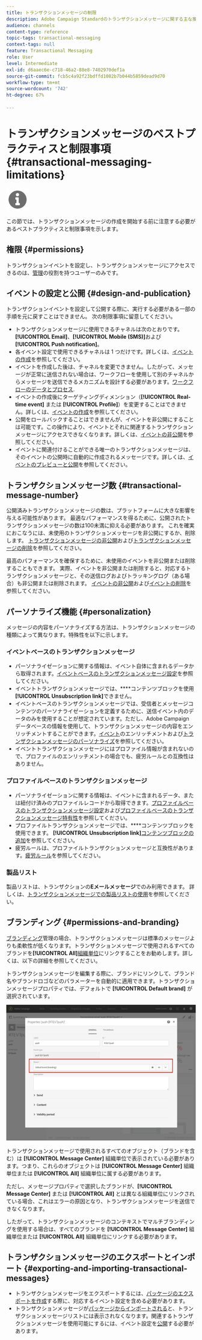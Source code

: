 ```yaml
---
title: トランザクションメッセージの制限
description: Adobe Campaign Standardのトランザクションメッセージに関する主な推奨事項と制限事項について説明します。
audience: channels
content-type: reference
topic-tags: transactional-messaging
context-tags: null
feature: Transactional Messaging
role: User
level: Intermediate
exl-id: d6aaec6e-c718-46a2-88e8-7402970def1a
source-git-commit: fcb5c4a92f23bdffd1082b7b044b5859dead9d70
workflow-type: tm+mt
source-wordcount: '742'
ht-degree: 67%

---
```


# トランザクションメッセージのベストプラクティスと制限事項 {#transactional-messaging-limitations}

<img src="assets/do-not-localize/icon_concepts.svg" width="60px">

この節では、トランザクションメッセージの作成を開始する前に注意する必要があるベストプラクティスと制限事項を示します。

<!--For more on transactional messages, including on how to configure and create them, see [Getting started with transactional messaging](../../channels/using/getting-started-with-transactional-msg.md).-->

## 権限 {#permissions}

トランザクションイベントを設定し、トランザクションメッセージにアクセスできるのは、[管理](../../administration/using/users-management.md#functional-administrators)の役割を持つユーザーのみです。

## イベントの設定と公開 {#design-and-publication}

トランザクションイベントを設定して公開する際に、実行する必要がある一部の手順を元に戻すことはできません。 次の制限事項に留意してください。

* トランザクションメッセージに使用できるチャネルは次のとおりです。**[!UICONTROL Email]**、**[!UICONTROL Mobile (SMS)]**&#x200B;および&#x200B;**[!UICONTROL Push notification]**。
* 各イベント設定で使用できるチャネルは 1 つだけです。詳しくは、[イベントの作成](../../channels/using/configuring-transactional-event.md#creating-an-event)を参照してください。
* イベントを作成した後は、チャネルを変更できません。したがって、メッセージが正常に送信されない場合は、ワークフローを使用して別のチャネルからメッセージを送信できるメカニズムを設計する必要があります。[ワークフローのデータとプロセス](../../automating/using/get-started-workflows.md).
* イベントの作成後にターゲティングディメンション（**[!UICONTROL Real-time event]** または **[!UICONTROL Profile]**）を変更することはできません。詳しくは、[イベントの作成](../../channels/using/configuring-transactional-event.md#creating-an-event)を参照してください。
* 公開をロールバックすることはできませんが、イベントを非公開にすることは可能です。この操作により、イベントとそれに関連するトランザクションメッセージにアクセスできなくなります。詳しくは、[イベントの非公開](../../channels/using/publishing-transactional-event.md#unpublishing-an-event)を参照してください。
* イベントに関連付けることができる唯一のトランザクションメッセージは、そのイベントの公開時に自動的に作成されるメッセージです。詳しくは、[イベントのプレビューと公開](../../channels/using/publishing-transactional-event.md#previewing-and-publishing-the-event)を参照してください。

## トランザクションメッセージ数 {#transactional-message-number}

公開済みトランザクションメッセージの数は、プラットフォームに大きな影響を与える可能性があります。 最適なパフォーマンスを得るために、公開されたトランザクションメッセージの数は100未満に抑える必要があります。 これを確実におこなうには、未使用のトランザクションメッセージを非公開にするか、削除します。 [トランザクションメッセージの非公開](../../channels/using/publishing-transactional-message.md#unpublishing-a-transactional-message)および[トランザクションメッセージの削除](../../channels/using/publishing-transactional-message.md#deleting-a-transactional-message)を参照してください。

最高のパフォーマンスを確保するために、未使用のイベントを非公開または削除することもできます。 実際、イベントを非公開または削除すると、対応するトランザクションメッセージと、その送信ログおよびトラッキングログ（ある場合）も非公開または削除されます。 [イベントの非公開](../../channels/using/publishing-transactional-event.md#unpublishing-an-event)および[イベントの削除](../../channels/using/publishing-transactional-event.md#deleting-an-event)を参照してください。

## パーソナライズ機能 {#personalization}

メッセージの内容をパーソナライズする方法は、トランザクションメッセージの種類によって異なります。特殊性を以下に示します。

### イベントベースのトランザクションメッセージ

* パーソナライゼーションに関する情報は、イベント自体に含まれるデータから取得されます。[イベントベースのトランザクションメッセージ設定](../../channels/using/configuring-transactional-event.md#event-based-transactional-messages)を参照してください。
* イベントトランザクションメッセージでは、****&#x200B;コンテンツブロックを使用&#x200B;**[!UICONTROL Unsubscription link]**&#x200B;できません。
* イベントベースのトランザクションメッセージでは、受信者とメッセージコンテンツのパーソナライゼーションを定義するために、送信イベント内のデータのみを使用することが想定されています。ただし、Adobe Campaign データベースの情報を使用して、トランザクションメッセージの内容をエンリッチメントすることができます。[イベント](../../channels/using/configuring-transactional-event.md#enriching-the-transactional-message-content)のエンリッチメントおよび[トランザクションメッセージのパーソナライズ](../../channels/using/editing-transactional-message.md#personalizing-a-transactional-message)を参照してください。
* イベントトランザクションメッセージにはプロファイル情報が含まれないので、プロファイルのエンリッチメントの場合でも、疲労ルールとの互換性はありません。

### プロファイルベースのトランザクションメッセージ

* パーソナライゼーションに関する情報は、イベントに含まれるデータ、または紐付け済みのプロファイルレコードから取得できます。[プロファイルベースのトランザクションメッセージ設定](../../channels/using/configuring-transactional-event.md#profile-based-transactional-messages)および[プロファイルベースのトランザクションメッセージ特有性](../../channels/using/editing-transactional-message.md#profile-transactional-message-specificities)を参照してください。
* プロファイルトランザクションメッセージでは、****&#x200B;コンテンツブロックを使用できます。 **[!UICONTROL Unsubscription link]**[&#x200B;コンテンツブロックの追加](../../designing/using/personalization.md#adding-a-content-block)を参照してください。
* 疲労ルールは、プロファイルトランザクションメッセージと互換性があります。[疲労ルール](../../sending/using/fatigue-rules.md)を参照してください。

### 製品リスト

製品リストは、トランザクションの&#x200B;**Eメールメッセージ**&#x200B;でのみ利用できます。 詳しくは、[トランザクションメッセージでの製品リストの使用](../../designing/using/using-product-listings.md)を参照してください。

## ブランディング {#permissions-and-branding}

[ブランディング](../../administration/using/branding.md)管理の場合、トランザクションメッセージは標準のメッセージよりも柔軟性が低くなります。トランザクションメッセージで使用されるすべてのブランドを&#x200B;**[!UICONTROL All]**[&#x200B;組織単位](../../administration/using/organizational-units.md)にリンクすることをお勧めします。詳しくは、以下の詳細を参照してください。

トランザクションメッセージを編集する際に、ブランドにリンクして、ブランド名やブランドロゴなどのパラメーターを自動的に適用できます。トランザクションメッセージプロパティでは、デフォルトで **[!UICONTROL Default brand]** が選択されています。

![](assets/message-center_branding.png)

トランザクションメッセージで使用されるすべてのオブジェクト（ブランドを含む）は **[!UICONTROL Message Center]** 組織単位で表示されている必要があります。つまり、これらのオブジェクトは **[!UICONTROL Message Center]** 組織単位または **[!UICONTROL All]** 組織単位に属する必要があります。

ただし、メッセージプロパティで選択したブランドが、**[!UICONTROL Message Center]** または **[!UICONTROL All]** とは異なる組織単位にリンクされている場合、これはエラーの原因となり、トランザクションメッセージを送信できなくなります。

したがって、トランザクションメッセージのコンテキストでマルチブランディングを使用する場合は、すべてのブランドを **[!UICONTROL Message Center]** 組織単位または **[!UICONTROL All]** 組織単位にリンクする必要があります。

## トランザクションメッセージのエクスポートとインポート {#exporting-and-importing-transactional-messages}

* トランザクションメッセージをエクスポートするには、[パッケージのエクスポートを作成](../../automating/using/managing-packages.md#creating-a-package)する際に、対応するイベント設定を含める必要があります。
* トランザクションメッセージが[パッケージからインポートされる](../../automating/using/managing-packages.md#importing-a-package)と、トランザクションメッセージリストには表示されなくなります。関連するトランザクションメッセージを使用可能にするには、イベント設定を[公開](../../channels/using/publishing-transactional-event.md)する必要があります。
